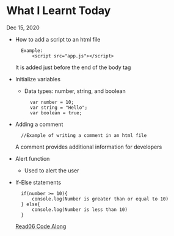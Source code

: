 # What I Learnt Today
Dec 15, 2020

- How to add a script to an html file

        Example:
            <script src="app.js"></script>

    It is added just before the end of the body tag

- Initialize variables

    * Data types: number, string, and boolean

            var number = 10;
            var string = "Hello";
            var boolean = true;

- Adding a comment

        //Example of writing a comment in an html file

    A comment provides additional information for developers

- Alert function
    * Used to alert the user

- If-Else statements

        if(number >= 10){
            console.log(Number is greater than or equal to 10)
        } else{
            console.log(Number is less than 10)
        }

    [Read06 Code Along](https://eliasd1.github.io/practice-js/starter-code/add-content)